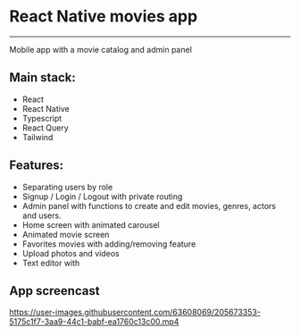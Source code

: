 # React Native movies app
----
Mobile app with a movie catalog and admin panel

## Main stack:
- React
- React Native
- Typescript
- React Query
- Tailwind

## Features:
 - Separating users by role
 - Signup / Login / Logout with private routing
 - Admin panel with functions to create and edit movies, genres, actors and users.
 - Home screen with animated carousel
 - Animated movie screen 
 - Favorites movies with adding/removing feature
 - Upload photos and videos
 - Text editor with
 
 ## App screencast
https://user-images.githubusercontent.com/63608069/205673353-5175c1f7-3aa9-44c1-babf-ea1760c13c00.mp4

